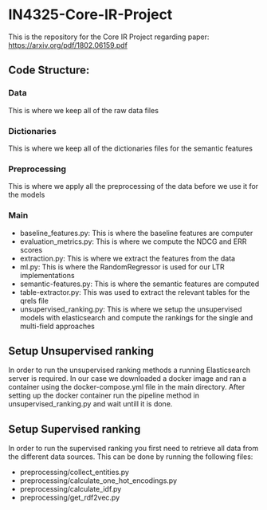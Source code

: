 # IN4325-Core-IR-Project
This is the repository for the Core IR Project regarding paper: https://arxiv.org/pdf/1802.06159.pdf 

## Code Structure:
### Data
This is where we keep all of the raw data files

### Dictionaries
This is where we keep all of the dictionaries files for the semantic features

### Preprocessing
This is where we apply all the preprocessing of the data before we use it for the models

### Main
- baseline_features.py: This is where the baseline features are computer
- evaluation_metrics.py: This is where we compute the NDCG and ERR scores
- extraction.py: This is where we extract the features from the data
- ml.py: This is where the RandomRegressor is used for our LTR implementations
- semantic-features.py: This is where the semantic features are computed
- table-extractor.py: This was used to extract the relevant tables for the qrels file
- unsupervised_ranking.py: This is where we setup the unsupervised models with elasticsearch and compute the rankings for the single and multi-field approaches

## Setup Unsupervised ranking
In order to run the unsupervised ranking methods a running Elasticsearch server is required. In our case we downloaded a docker image and ran a container using the docker-compose.yml file in the main directory. After setting up the docker container run the pipeline method in unsupervised_ranking.py and wait untill it is done.

## Setup Supervised ranking
In order to run the supervised ranking you first need to retrieve all data from the different data sources. This can be done by running the following files:

- preprocessing/collect_entities.py
- preprocessing/calculate_one_hot_encodings.py
- preprocessing/calculate_idf.py
- preprocessing/get_rdf2vec.py

